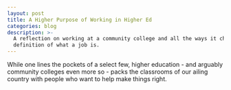 ```yaml
---
layout: post
title: A Higher Purpose of Working in Higher Ed
categories: blog
description: >-
  A reflection on working at a community college and all the ways it changed my
  definition of what a job is.
---
```

While one lines the pockets of a select few, higher education - and arguably community colleges even more so - packs the classrooms of our ailing country with people who want to help make things right.
